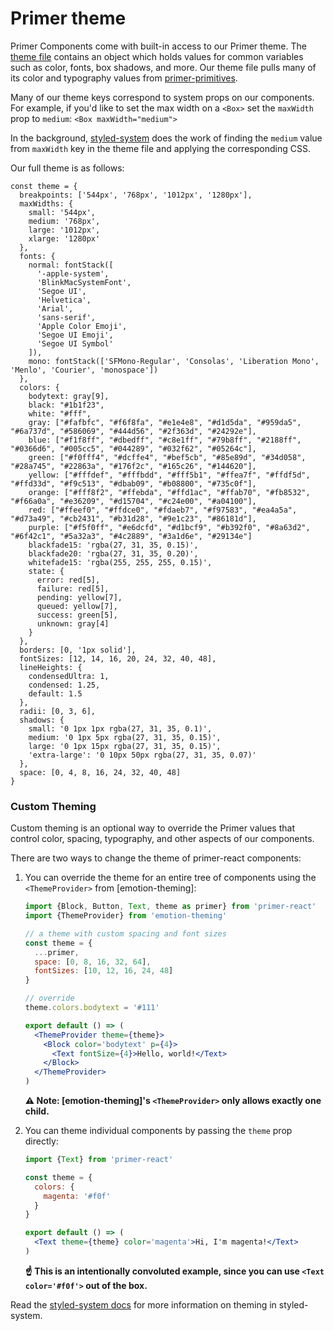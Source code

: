 # Primer theme

Primer Components come with built-in access to our Primer theme. The [theme file](https://github.com/primer/primer-react/blob/master/src/theme.js) contains an object which holds values
for common variables such as color, fonts, box shadows, and more. Our theme file pulls many of its color and typography values from [primer-primitives](https://github.com/primer/primer-primitives).

Many of our theme keys correspond to system props on our components. For example, if you'd like to set the max width on a `<Box>` set the `maxWidth` prop to `medium`:
`<Box maxWidth="medium">`

In the background, [styled-system](https://github.com/jxnblk/styled-system) does the work of finding the `medium` value from `maxWidth` key in the theme file and applying the corresponding CSS.

Our full theme is as follows:

```
const theme = {
  breakpoints: ['544px', '768px', '1012px', '1280px'],
  maxWidths: {
    small: '544px',
    medium: '768px',
    large: '1012px',
    xlarge: '1280px'
  },
  fonts: {
    normal: fontStack([
      '-apple-system',
      'BlinkMacSystemFont',
      'Segoe UI',
      'Helvetica',
      'Arial',
      'sans-serif',
      'Apple Color Emoji',
      'Segoe UI Emoji',
      'Segoe UI Symbol'
    ]),
    mono: fontStack(['SFMono-Regular', 'Consolas', 'Liberation Mono', 'Menlo', 'Courier', 'monospace'])
  },
  colors: {
    bodytext: gray[9],
    black: "#1b1f23",
    white: "#fff",
    gray: ["#fafbfc", "#f6f8fa", "#e1e4e8", "#d1d5da", "#959da5", "#6a737d", "#586069", "#444d56", "#2f363d", "#24292e"],
    blue: ["#f1f8ff", "#dbedff", "#c8e1ff", "#79b8ff", "#2188ff", "#0366d6", "#005cc5", "#044289", "#032f62", "#05264c"],
    green: ["#f0fff4", "#dcffe4", "#bef5cb", "#85e89d", "#34d058", "#28a745", "#22863a", "#176f2c", "#165c26", "#144620"],
    yellow: ["#fffdef", "#fffbdd", "#fff5b1", "#ffea7f", "#ffdf5d", "#ffd33d", "#f9c513", "#dbab09", "#b08800", "#735c0f"],
    orange: ["#fff8f2", "#ffebda", "#ffd1ac", "#ffab70", "#fb8532", "#f66a0a", "#e36209", "#d15704", "#c24e00", "#a04100"],
    red: ["#ffeef0", "#ffdce0", "#fdaeb7", "#f97583", "#ea4a5a", "#d73a49", "#cb2431", "#b31d28", "#9e1c23", "#86181d"],
    purple: ["#f5f0ff", "#e6dcfd", "#d1bcf9", "#b392f0", "#8a63d2", "#6f42c1", "#5a32a3", "#4c2889", "#3a1d6e", "#29134e"]
    blackfade15: 'rgba(27, 31, 35, 0.15)',
    blackfade20: 'rgba(27, 31, 35, 0.20)',
    whitefade15: 'rgba(255, 255, 255, 0.15)',
    state: {
      error: red[5],
      failure: red[5],
      pending: yellow[7],
      queued: yellow[7],
      success: green[5],
      unknown: gray[4]
    }
  },
  borders: [0, '1px solid'],
  fontSizes: [12, 14, 16, 20, 24, 32, 40, 48],
  lineHeights: {
    condensedUltra: 1,
    condensed: 1.25,
    default: 1.5
  },
  radii: [0, 3, 6],
  shadows: {
    small: '0 1px 1px rgba(27, 31, 35, 0.1)',
    medium: '0 1px 5px rgba(27, 31, 35, 0.15)',
    large: '0 1px 15px rgba(27, 31, 35, 0.15)',
    'extra-large': '0 10px 50px rgba(27, 31, 35, 0.07)'
  },
  space: [0, 4, 8, 16, 24, 32, 40, 48]
}
```


### Custom Theming
Custom theming is an optional way to override the Primer values that control color, spacing, typography, and other aspects of our components.

There are two ways to change the theme of primer-react components:

1. You can override the theme for an entire tree of components using the `<ThemeProvider>` from [emotion-theming]:

    ```jsx
    import {Block, Button, Text, theme as primer} from 'primer-react'
    import {ThemeProvider} from 'emotion-theming'

    // a theme with custom spacing and font sizes
    const theme = {
      ...primer,
      space: [0, 8, 16, 32, 64],
      fontSizes: [10, 12, 16, 24, 48]
    }

    // override
    theme.colors.bodytext = '#111'

    export default () => (
      <ThemeProvider theme={theme}>
        <Block color='bodytext' p={4}>
          <Text fontSize={4}>Hello, world!</Text>
        </Block>
      </ThemeProvider>
    )
    ```

    **⚠️ Note: [emotion-theming]'s `<ThemeProvider>` only allows exactly one child.**

1. You can theme individual components by passing the `theme` prop directly:

    ```jsx
    import {Text} from 'primer-react'

    const theme = {
      colors: {
        magenta: '#f0f'
      }
    }

    export default () => (
      <Text theme={theme} color='magenta'>Hi, I'm magenta!</Text>
    )
    ```

    **☝️ This is an intentionally convoluted example, since you can use `<Text color='#f0f'>` out of the box.**

Read the [styled-system docs](http://jxnblk.com/styled-system/getting-started#theming) for more information on theming in styled-system.
